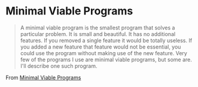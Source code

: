 # Minimal Viable Programs

> A minimal viable program is the smallest program that solves a particular problem. It is small and beautiful. It has no additional features. If you removed a single feature it would be totally useless. If you added a new feature that feature would not be essential, you could use the program without making use of the new feature. Very few of the programs I use are minimal viable programs, but some are. I'll describe one such program.

From [Minimal Viable Programs](https://joearms.github.io/published/2014-06-25-minimal-viable-program.html)
